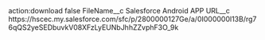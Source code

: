 <?xml version="1.0" encoding="UTF-8"?>
<CustomMetadata xmlns="http://soap.sforce.com/2006/04/metadata" xmlns:xsi="http://www.w3.org/2001/XMLSchema-instance" xmlns:xsd="http://www.w3.org/2001/XMLSchema">
    <label>action:download</label>
    <protected>false</protected>
    <values>
        <field>FileName__c</field>
        <value xsi:type="xsd:string">Salesforce Android APP</value>
    </values>
    <values>
        <field>URL__c</field>
        <value xsi:type="xsd:string">https://hscec.my.salesforce.com/sfc/p/2800000127Ge/a/0I000000l13B/rg76qQS2yeSEDbuvkV08XFzLyEUNbJhhZZvphF3O_9k</value>
    </values>
</CustomMetadata>
